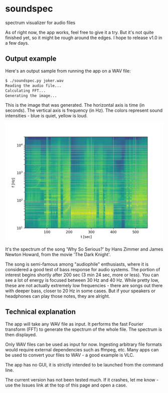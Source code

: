 # soundspec
spectrum visualizer for audio files

As of right now, the app works, feel free to give it a try. But it's not quite finished yet, so it might be rough around the edges. I hope to release v1.0 in a few days.

## Output example
Here's an output sample from running the app on a WAV file:

```
$ ./soundspec.py joker.wav 
Reading the audio file...
Calculating FFT...
Generating the image...
```

This is the image that was generated. The horizontal axis is time (in seconds). The vertical axis is frequency (in Hz). The colors represent sound intensities - blue is quiet, yellow is loud.

![joker.png](joker.png)

It's the spectrum of the song 'Why So Serious?' by Hans Zimmer and James Newton Howard, from the movie 'The Dark Knight'.

The song is semi-famous among "audiophile" enthusiasts, where it is considered a good test of bass response for audio systems. The portion of interest begins shortly after 200 sec (3 min 24 sec, more or less). You can see a lot of energy is focused between 30 Hz and 40 Hz. While pretty low, these are not actually extremely low frequencies - there are songs out there with deeper bass, closer to 20 Hz in some cases. But if your speakers or headphones can play those notes, they are alright.

## Technical explanation
The app will take any WAV file as input. It performs the fast Fourier transform (FFT) to generate the spectrum of the whole file. The spectrum is then displayed.

Only WAV files can be used as input for now. Ingesting arbitrary file formats would require external dependencies such as ffmpeg, etc. Many apps can be used to convert your files to WAV - a good example is VLC.

The app has no GUI, it is strictly intended to be launched from the command line.

The current version has not been tested much. If it crashes, let me know - use the Issues link at the top of this page and open a case.
